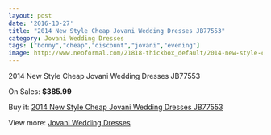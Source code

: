 ```yaml
---
layout: post
date: '2016-10-27'
title: "2014 New Style Cheap Jovani Wedding Dresses JB77553"
category: Jovani Wedding Dresses
tags: ["bonny","cheap","discount","jovani","evening"]
image: http://www.neoformal.com/21818-thickbox_default/2014-new-style-cheap-jovani-wedding-dresses-jb77553.jpg
---
```

2014 New Style Cheap Jovani Wedding Dresses JB77553

On Sales: **$385.99**
<a href="https://www.neoformal.com/en/jovani-wedding-dresses-2014/7138-2014-new-style-cheap-jovani-wedding-dresses-jb77553.html"><amp-img layout="responsive" width="600" height="600" src="//www.neoformal.com/21818-thickbox_default/2014-new-style-cheap-jovani-wedding-dresses-jb77553.jpg" alt="2014 New Style Cheap Jovani Wedding Dresses JB77553 0" /></a>
<a href="https://www.neoformal.com/en/jovani-wedding-dresses-2014/7138-2014-new-style-cheap-jovani-wedding-dresses-jb77553.html"><amp-img layout="responsive" width="600" height="600" src="//www.neoformal.com/21819-thickbox_default/2014-new-style-cheap-jovani-wedding-dresses-jb77553.jpg" alt="2014 New Style Cheap Jovani Wedding Dresses JB77553 1" /></a>

Buy it: [2014 New Style Cheap Jovani Wedding Dresses JB77553](https://www.neoformal.com/en/jovani-wedding-dresses-2014/7138-2014-new-style-cheap-jovani-wedding-dresses-jb77553.html "2014 New Style Cheap Jovani Wedding Dresses JB77553")

View more: [Jovani Wedding Dresses](https://www.neoformal.com/en/111-jovani-wedding-dresses-2014 "Jovani Wedding Dresses")